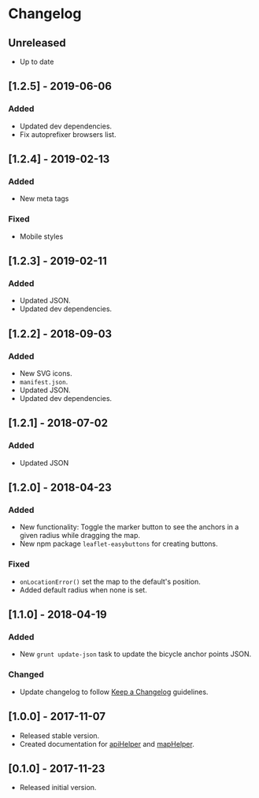 # Changelog

## Unreleased

* Up to date

## [1.2.5] - 2019-06-06

### Added

* Updated dev dependencies.
* Fix autoprefixer browsers list.

## [1.2.4] - 2019-02-13

### Added

* New meta tags

### Fixed

* Mobile styles

## [1.2.3] - 2019-02-11

### Added

* Updated JSON.
* Updated dev dependencies.

## [1.2.2] - 2018-09-03

### Added

* New SVG icons.
* `manifest.json`.
* Updated JSON.
* Updated dev dependencies.

## [1.2.1] - 2018-07-02

### Added

* Updated JSON

## [1.2.0] - 2018-04-23

### Added

* New functionality: Toggle the marker button to see the anchors in a given radius while dragging the map.
* New npm package `leaflet-easybuttons` for creating buttons.

### Fixed

* `onLocationError()` set the map to the default's position.
* Added default radius when none is set.

## [1.1.0] - 2018-04-19

### Added

* New `grunt update-json` task to update the bicycle anchor points JSON.

### Changed

* Update changelog to follow [Keep a Changelog](http://keepachangelog.com/en/1.0.0/) guidelines.

## [1.0.0] - 2017-11-07

* Released stable version.
* Created documentation for [apiHelper](/docs/apiHelper.md) and [mapHelper](/docs/mapHelper.md).

## [0.1.0] - 2017-11-23

* Released initial version.
